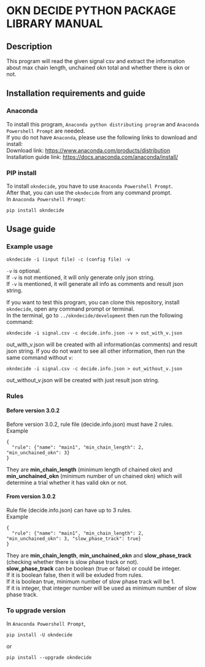 # OKN DECIDE PYTHON PACKAGE LIBRARY MANUAL
## Description
This program will read the given signal csv and extract the information about max chain length, unchained okn total and whether there is okn or not.

## Installation requirements and guide
### Anaconda
To install this program, `Anaconda python distributing program` and `Anaconda Powershell Prompt` are needed.  
If you do not have `Anaconda`, please use the following links to download and install:  
Download link: https://www.anaconda.com/products/distribution  
Installation guide link: https://docs.anaconda.com/anaconda/install/  
### PIP install
To install `okndecide`, you have to use `Anaconda Powershell Prompt`.  
After that, you can use the `okndecide` from any command prompt.  
In `Anaconda Powershell Prompt`:
```
pip install okndecide
```  
## Usage guide
### Example usage
```
okndecide -i (input file) -c (config file) -v
```
`-v` is optional.  
If `-v` is not mentioned, it will only generate only json string.  
If `-v` is mentioned, it will generate all info as comments and result json string.
 
If you want to test this program, you can clone this repository, install `okndecide`, open any command prompt or terminal.  
In the terminal, go to `../okndecide/development` then run the following command:
```
okndecide -i signal.csv -c decide.info.json -v > out_with_v.json
```
out_with_v.json will be created with all information(as comments) and result json string.
If you do not want to see all other information, then run the same command without `v`:
```
okndecide -i signal.csv -c decide.info.json > out_without_v.json
```
out_without_v.json will be created with just result json string.

### Rules
#### Before version 3.0.2
Before version 3.0.2, rule file (decide.info.json) must have 2 rules.  
Example  
```
{
  "rule": {"name": "main1", "min_chain_length": 2, "min_unchained_okn": 3}
}
```
They are **min_chain_length** (minimum length of chained okn) and **min_unchained_okn** (minimum number of un chained okn) which will determine a trial whether it has valid okn or not.  

#### From version 3.0.2
Rule file (decide.info.json) can have up to 3 rules.  
Example  
```
{
  "rule": {"name": "main1", "min_chain_length": 2, "min_unchained_okn": 3, "slow_phase_track": true}
}
```
They are **min_chain_length**, **min_unchained_okn** and **slow_phase_track** (checking whether there is slow phase track or not).  
**slow_phase_track** can be boolean (true or false) or could be integer.  
If it is boolean false, then it will be exluded from rules.  
If it is boolean true, minimum number of slow phase track will be 1.  
If it is integer, that integer number will be used as minimum number of slow phase track.


### To upgrade version  
In `Anaconda Powershell Prompt`,
```
pip install -U okndecide
```
or
```
pip install --upgrade okndecide
```

